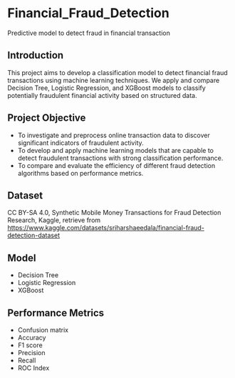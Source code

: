 # Financial_Fraud_Detection
Predictive model to detect fraud in financial transaction

## Introduction
This project aims to develop a classification model to detect financial fraud transactions using machine learning techniques. We apply and compare Decision Tree, Logistic Regression, and XGBoost models to classify potentially fraudulent financial activity based on structured data. 

## Project Objective
- To investigate and preprocess online transaction data to discover significant indicators of fraudulent activity.
- To develop and apply machine learning models that are capable to detect fraudulent transactions with strong classification performance.
- To compare and evaluate the efficiency of different fraud detection algorithms based on performance metrics.

## Dataset
CC BY-SA 4.0, Synthetic Mobile Money Transactions for Fraud Detection Research, Kaggle, retrieve from https://www.kaggle.com/datasets/sriharshaeedala/financial-fraud-detection-dataset 

## Model
- Decision Tree
- Logistic Regression
- XGBoost

## Performance Metrics
- Confusion matrix
- Accuracy
- F1 score
- Precision
- Recall
- ROC Index
